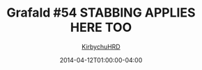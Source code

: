 ---
title: "Grafald #54 STABBING APPLIES HERE TOO"
type: "image"
date: 2014-04-12T01:00:00-04:00
draft: false
categories:
- blog
- projects
- grafald
image_path: "../img/2014/54.png"
alt_text: ""
is_subpage: true
author: "[KirbychuHRD](https://cohost.org/KirbychuHRD)"
---